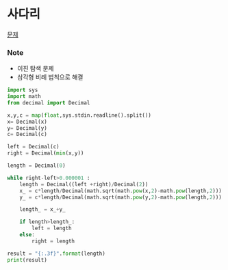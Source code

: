 # 사다리
[문제](https://www.acmicpc.net/problem/2022)


### Note
- 이진 탐색 문제
- 삼각형 비례 법칙으로 해결

```python
import sys
import math
from decimal import Decimal

x,y,c = map(float,sys.stdin.readline().split())
x= Decimal(x)
y= Decimal(y)
c= Decimal(c)

left = Decimal(c)
right = Decimal(min(x,y))

length = Decimal(0)

while right-left>0.000001 :
    length = Decimal((left +right)/Decimal(2))
    x_ = c*length/Decimal(math.sqrt(math.pow(x,2)-math.pow(length,2)))
    y_ = c*length/Decimal(math.sqrt(math.pow(y,2)-math.pow(length,2)))

    length_ = x_+y_

    if length>length_:
        left = length
    else:
        right = length

result = "{:.3f}".format(length)
print(result)
```